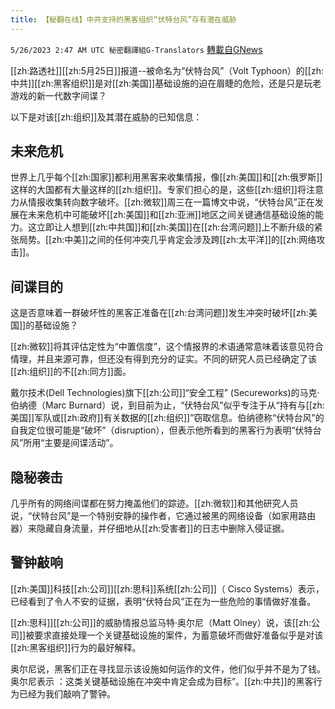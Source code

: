 ```yaml
---
title: 【秘翻在线】中共支持的黑客组织“伏特台风”存有潜在威胁
---
```

`5/26/2023 2:47 AM UTC 秘密翻譯組G-Translators` [轉載自GNews](https://gnews.org/articles/1332146)

        

[[zh:路透社]][[zh:5月25日]]报道--被命名为“伏特台风”（Volt Typhoon）的[[zh:中共]][[zh:黑客组织]]是对[[zh:美国]]基础设施的迫在眉睫的危险，还是只是玩老游戏的新一代数字间谍？

以下是对该[[zh:组织]]及其潜在威胁的已知信息：


## 未来危机

世界上几乎每个[[zh:国家]]都利用黑客来收集情报，像[[zh:美国]]和[[zh:俄罗斯]]这样的大国都有大量这样的[[zh:组织]]。专家们担心的是，这些[[zh:组织]]将注意力从情报收集转向数字破坏。[[zh:微软]]周三在一篇博文中说，“伏特台风”正在发展在未来危机中可能破坏[[zh:美国]]和[[zh:亚洲]]地区之间关键通信基础设施的能力。这立即让人想到[[zh:中共国]]和[[zh:美国]]在[[zh:台湾问题]]上不断升级的紧张局势。[[zh:中美]]之间的任何冲突几乎肯定会涉及跨[[zh:太平洋]]的[[zh:网络攻击]]。


## 间谍目的

这是否意味着一群破坏性的黑客正准备在[[zh:台湾问题]]发生冲突时破坏[[zh:美国]]的基础设施？

[[zh:微软]]将其评估定性为“中置信度”，这个情报界的术语通常意味着该意见符合情理，并且来源可靠，但还没有得到充分的证实。不同的研究人员已经确定了该[[zh:组织]]的不[[zh:同方]]面。

戴尔技术(Dell Technologies)旗下[[zh:公司]]“安全工程” (Secureworks)的马克·伯纳德（Marc Burnard）说，到目前为止，“伏特台风”似乎专注于从“持有与[[zh:美国]]军队或[[zh:政府]]有关数据的[[zh:组织]]”窃取信息。伯纳德称“伏特台风”的自我定位很可能是“破坏”（disruption），但表示他所看到的黑客行为表明“伏特台风”所用“主要是间谍活动”。


## 隐秘袭击

几乎所有的网络间谍都在努力掩盖他们的踪迹。[[zh:微软]]和其他研究人员说，“伏特台风”是一个特别安静的操作者，它通过被黑的网络设备（如家用路由器）来隐藏自身流量，并仔细地从[[zh:受害者]]的日志中删除入侵证据。


## 警钟敲响

[[zh:美国]]科技[[zh:公司]][[zh:思科]]系统[[zh:公司]]（ Cisco Systems）表示，已经看到了令人不安的证据，表明“伏特台风”正在为一些危险的事情做好准备。

[[zh:思科]][[zh:公司]]的威胁情报总监马特·奥尔尼（Matt Olney）说，该[[zh:公司]]被要求直接处理一个关键基础设施的案件，为蓄意破坏而做好准备似乎是对该[[zh:黑客组织]]行为的最好解释。

奥尔尼说，黑客们正在寻找显示该设施如何运作的文件，他们似乎并不是为了钱。奥尔尼表示 ：这类关键基础设施在冲突中肯定会成为目标”。[[zh:中共]]的黑客行为已经为我们敲响了警钟。
